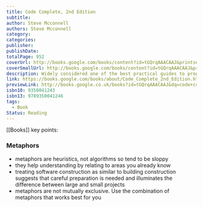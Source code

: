 ```yaml
---
title: Code Complete, 2nd Edition
subtitle: 
author: Steve Mcconnell
authors: Steve Mcconnell
category: 
categories: 
publisher: 
publishDate: 
totalPage: 952
coverUrl: http://books.google.com/books/content?id=tGQrqAAACAAJ&printsec=frontcover&img=1&zoom=1&source=gbs_api
coverSmallUrl: http://books.google.com/books/content?id=tGQrqAAACAAJ&printsec=frontcover&img=1&zoom=5&source=gbs_api
description: Widely considered one of the best practical guides to programming, Steve McConnell s original CODE COMPLETE has been helping developers write better software for more than a decade. Now this classic book has been fully updated and revised with leading-edge practices-and hundreds of new code samples-illustrating the art and science of software construction. Capturing the body of knowledge available from research, academia, and everyday commercial practice, McConnell synthesizes the most effective techniques and must-know principles into clear, pragmatic guidance. No matter what your experience level, development environment, or project size, this book will inform and stimulate your thinking-and help you build the highest quality code.
link: https://books.google.com/books/about/Code_Complete_2nd_Edition.html?hl=&id=tGQrqAAACAAJ
previewLink: http://books.google.co.uk/books?id=tGQrqAAACAAJ&dq=code+complete&hl=&as_pt=BOOKS&cd=2&source=gbs_api
isbn10: 9350041243
isbn13: 9789350041246
tags:
  - Book
Status: Reading
---
```

[[Books]]
key points:
### Metaphors 
- metaphors are heuristics, not algorithms so tend to be sloppy
- they help understanding by relating to areas you already know
- treating software construction as similar to building construction suggests that careful preparation is needed and illuminates the difference between large and small projects
- metaphors are not mutually exclusive. Use the combination of metaphors that works best for you
